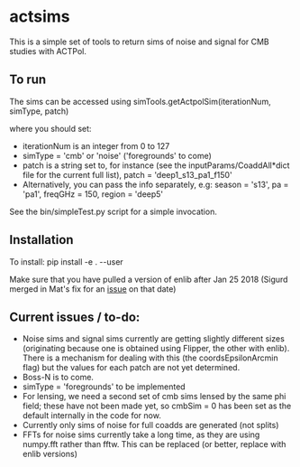 # actsims

This is a simple set of tools to return sims of noise and signal for CMB studies with ACTPol.


## To run
The sims can be accessed using simTools.getActpolSim(iterationNum, simType, patch)

where you should set:
* iterationNum is an integer from 0 to 127 
* simType = 'cmb' or 'noise' ('foregrounds' to come)
* patch is a string set to, for instance (see the inputParams/CoaddAll*dict file for the current full list),
    patch = 'deep1_s13_pa1_f150'
* Alternatively, you can pass the info separately, e.g:
    season = 's13', 
    pa = 'pa1', 
    freqGHz = 150,
    region = 'deep5'
 
See the bin/simpleTest.py script for a simple invocation.

## Installation
To install: pip install -e . --user

Make sure that you have pulled a version of enlib after Jan 25 2018 (Sigurd merged in Mat's fix for an [issue](https://github.com/amaurea/enlib/issues/34) on that date)

## Current issues / to-do:
* Noise sims and signal sims currently are getting slightly different sizes (originating because one is obtained using Flipper, the other with enlib).  There is a mechanism for dealing with this (the coordsEpsilonArcmin flag) but the values for each patch are not yet determined.
* Boss-N is to come.
* simType = 'foregrounds' to be implemented
* For lensing, we need a second set of cmb sims lensed by the same phi field; these have not been made yet, so cmbSim = 0 has been set as the default internally in the code for now.
* Currently only sims of noise for full coadds are generated (not splits)
* FFTs for noise sims currently take a long time, as they are using numpy.fft rather than fftw.  This can be replaced (or better, replace with enlib versions)
